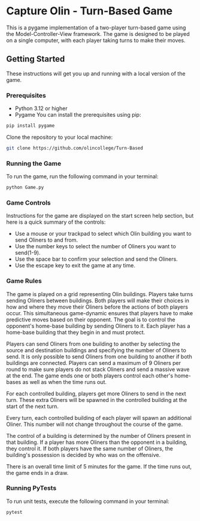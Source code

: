 # Capture Olin - Turn-Based Game

This is a pygame implementation of a two-player turn-based game using the Model-Controller-View framework. The game is designed to be played on a single computer, with each player taking turns to make their moves.

## Getting Started

These instructions will get you up and running with a local version of the game.

### Prerequisites

* Python 3.12 or higher
* Pygame
You can install the prerequisites using pip:

```bash
pip install pygame
```
Clone the repository to your local machine:

```bash
git clone https://github.com/olincollege/Turn-Based
```

### Running the Game

To run the game, run the following command in your terminal:

```bash
python Game.py
```
### Game Controls

Instructions for the game are displayed on the start screen help section, but here is a quick summary of the controls:
* Use a mouse or your trackpad to select which Olin building you want to send Oliners to and from.
* Use the number keys to select the number of Oliners you want to send(1-9).
* Use the space bar to confirm your selection and send the Oliners.
* Use the escape key to exit the game at any time.

### Game Rules

The game is played on a grid representing Olin buildings. Players take turns sending Oliners between buildings. Both players will make their choices in how and where they move their Oliners before the actions of both players occur. This simultaneous game-dynamic ensures that players have to make predictive moves based on their opponent. The goal is to control the opponent's home-base building by sending Oliners to it. Each player has a home-base building that they begin in and must protect.

Players can send Oliners from one building to another by selecting the source and destination buildings and specifying the number of Oliners to send. It is only possible to send Oliners from one building to another if both buildings are connected. Players can send a maximum of 9 Oliners per round to make sure players do not stack Oliners and send a massive wave at the end. The game ends one or both players control each other's home-bases as well as when the time runs out.

For each controlled building, players get more Oliners to send in the next turn. These extra Oliners will be spawned in the controlled building at the start of the next turn.

Every turn, each controlled building of each player will spawn an additional Oliner. This number will not change throughout the course of the game.

The control of a building is determined by the number of Oliners present in that building. If a player has more Oliners than the opponent in a building, they control it. If both players have the same number of Oliners, the building's possession is decided by who was on the offensive.

There is an overall time limit of 5 minutes for the game. If the time runs out, the game ends in a draw.

### Running PyTests

To run unit tests, execute the following command in your terminal:

```bash
pytest
```
